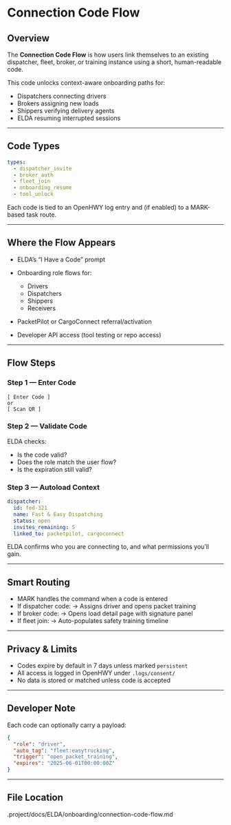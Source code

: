 # Connection Code Flow

## Overview

The **Connection Code Flow** is how users link themselves to an existing dispatcher, fleet, broker, or training instance using a short, human-readable code.

This code unlocks context-aware onboarding paths for:
- Dispatchers connecting drivers
- Brokers assigning new loads
- Shippers verifying delivery agents
- ELDA resuming interrupted sessions

---

## Code Types

```yaml
types:
  - dispatcher_invite
  - broker_auth
  - fleet_join
  - onboarding_resume
  - tool_unlock
````

Each code is tied to an OpenHWY log entry and (if enabled) to a MARK-based task route.

---

## Where the Flow Appears

* ELDA’s “I Have a Code” prompt
* Onboarding role flows for:

  * Drivers
  * Dispatchers
  * Shippers
  * Receivers
* PacketPilot or CargoConnect referral/activation
* Developer API access (tool testing or repo access)

---

## Flow Steps

### Step 1 — Enter Code

```plaintext
[ Enter Code ]  
or  
[ Scan QR ]
```

### Step 2 — Validate Code

ELDA checks:

* Is the code valid?
* Does the role match the user flow?
* Is the expiration still valid?

### Step 3 — Autoload Context

```yaml
dispatcher:
  id: fed-321
  name: Fast & Easy Dispatching
  status: open
  invites_remaining: 5
  linked_to: packetpilot, cargoconnect
```

ELDA confirms who you are connecting to, and what permissions you’ll gain.

---

## Smart Routing

* MARK handles the command when a code is entered
* If dispatcher code:
  → Assigns driver and opens packet training
* If broker code:
  → Opens load detail page with signature panel
* If fleet join:
  → Auto-populates safety training timeline

---

## Privacy & Limits

* Codes expire by default in 7 days unless marked `persistent`
* All access is logged in OpenHWY under `.logs/consent/`
* No data is stored or matched unless code is accepted

---

## Developer Note

Each code can optionally carry a payload:

```json
{
  "role": "driver",
  "auto_tag": "fleet:easytrucking",
  "trigger": "open_packet_training",
  "expires": "2025-06-01T00:00:00Z"
}
```

---

## File Location
.project/docs/ELDA/onboarding/connection-code-flow.md